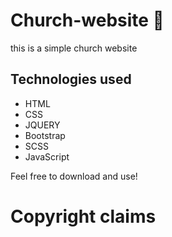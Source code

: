 # Church-website 🌟

this is a simple church website

## Technologies used

* HTML
* CSS
* JQUERY
* Bootstrap
* SCSS
* JavaScript

Feel free to download and use!

# Copyright claims
